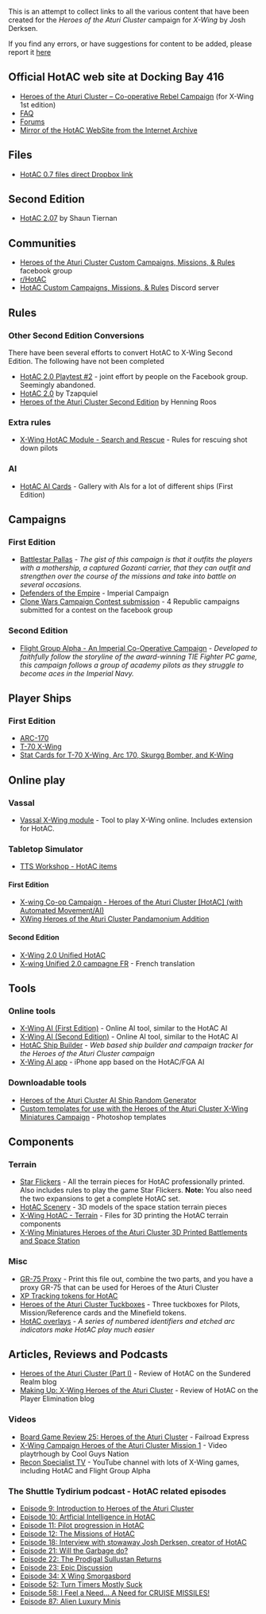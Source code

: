 This is an attempt to collect links to all the various content that have been created for the _Heroes of the Aturi Cluster_ campaign for _X-Wing_ by Josh Derksen.

If you find any errors, or have suggestions for content to be added, please report it [here](https://github.com/rune-b/hotac-index/issues)

## Official HotAC web site at Docking Bay 416

- [Heroes of the Aturi Cluster – Co-operative Rebel Campaign](http://dockingbay416.com/campaign/) (for X-Wing 1st edition)
- [FAQ](http://dockingbay416.com/campaign/faq/)
- [Forums](http://dockingbay416.com/forums/forum/heroes-of-the-aturi-cluster/)
- [Mirror of the HotAC WebSite from the Internet Archive](https://web.archive.org/web/20191025143722/https://dockingbay416.com/campaign/)

## Files

- [HotAC 0.7 files direct Dropbox link](https://www.dropbox.com/sh/idahlgp7j63b5rn/AADvW3D4JMnZ_IL2orWza1J1a)

## Second Edition

- [HotAC 2.07](https://drive.google.com/drive/u/0/folders/1FuTxsSqbqqsiPm7Ayo5aX2daVloQ3RhM?fbclid=IwAR22CYL929KHvZCWoAkgB3-Nq9e3U7E2memoY6HqlAA0c2jSLgOWQpSFdDY) by Shaun Tiernan

## Communities

- <span class='fb'/>[Heroes of the Aturi Cluster Custom Campaigns, Missions, & Rules](https://www.facebook.com/groups/872507722883025/) facebook group
- [r/HotAC](https://www.reddit.com/r/HotAC/)
- [HotAC Custom Campaigns, Missions, & Rules](https://discord.com/invite/GSXndQr) Discord server

## Rules

### Other Second Edition Conversions

There have been several efforts to convert HotAC to X-Wing Second Edition. The following have not been completed

- [HotAC 2.0 Playtest #2](https://www.facebook.com/groups/872507722883025/permalink/1398625470271245/) - joint effort by people on the Facebook group. Seemingly abandoned.
- [HotAC 2.0](https://www.reddit.com/r/HotAC/comments/ct1c2b/hotac_20/) by Tzapquiel
- [Heroes of the Aturi Cluster Second Edition](https://github.com/Hinny/HotAC-2nd-edition) by Henning Roos

### Extra rules

- [X-Wing HotAC Module - Search and Rescue](https://www.thingiverse.com/thing:2899013) - Rules for rescuing shot down pilots

### AI

- [HotAC AI Cards](https://imgur.com/gallery/Amdm8) - Gallery with AIs for a lot of different ships (First Edition)

## Campaigns

### First Edition

- [Battlestar Pallas](https://boardgamegeek.com/filepage/132284/battlestar-pallas-heroes-aturi-cluster-campaign) - _The gist of this campaign is that it outfits the players with a mothership, a captured Gozanti carrier, that they can outfit and strengthen over the course of the missions and take into battle on several occasions._
- [Defenders of the Empire](https://boardgamegeek.com/filepage/135532/defenders-empire) - Imperial Campaign
- [Clone Wars Campaign Contest submission](https://www.dropbox.com/sh/lrdbt7h71kk31mp/AACIdCiTxdb-D2rrcCpeZim0a) - 4 Republic campaigns submitted for a contest on the facebook group

### Second Edition

- [Flight Group Alpha - An Imperial Co-Operative Campaign](https://boardgamegeek.com/filepage/161035/flight-group-alpha-imperial-co-operative-campaign) - _Developed to faithfully follow the storyline of the award-winning TIE Fighter PC game, this campaign follows a group of academy pilots as they struggle to become aces in the Imperial Navy._

## Player Ships

### First Edition

- [ARC-170](https://boardgamegeek.com/filepage/147747/hotac-arc-170)
- [T-70 X-Wing](https://boardgamegeek.com/filepage/131472/t70-x-wing-heroes-aturi-cluster-player-card)
- [Stat Cards for T-70 X-Wing, Arc 170, Skurgg Bomber, and K-Wing](https://boardgamegeek.com/filepage/166190/heroes-aturi-cluster-stat-cards-t-70-x-wing-arc-17)

## Online play

### Vassal

- [Vassal X-Wing module](http://www.vassalengine.org/wiki/Module:Star_Wars:_X-Wing_Miniatures_Game) - Tool to play X-Wing online. Includes extension for HotAC.

### Tabletop Simulator

- [TTS Workshop - HotAC items](https://steamcommunity.com/workshop/browse/?appid=286160&searchtext=hotac)

#### First Edition

- [X-wing Co-op Campaign - Heroes of the Aturi Cluster [HotAC] (with Automated Movement/AI)](https://steamcommunity.com/sharedfiles/filedetails/?id=672533004)
- [XWing Heroes of the Aturi Cluster Pandamonium Addition](https://steamcommunity.com/sharedfiles/filedetails/?id=1283284830)

#### Second Edition

- [X-Wing 2.0 Unified HotAC](https://steamcommunity.com/sharedfiles/filedetails/?id=2059870782)
- [X-wing Unified 2.0 campagne FR](https://steamcommunity.com/sharedfiles/filedetails/?id=2087073289) - French translation

## Tools

### Online tools

- [X-Wing AI (First Edition)](http://x-wing-ai.com/index.htm) - Online AI tool, similar to the HotAC AI
- [X-Wing AI (Second Edition)](http://x-wing-ai.com/index2.htm) - Online AI tool, similar to the HotAC AI
- [HotAC Ship Builder](https://hotac-ship-builder.netlify.com/) - _Web based ship builder and campaign tracker for the Heroes of the Aturi Cluster campaign_
- [X-Wing AI app](https://xwing.app) - iPhone app based on the HotAC/FGA AI

### Downloadable tools

- [Heroes of the Aturi Cluster AI Ship Random Generator](https://boardgamegeek.com/filepage/126554/x-wing-heroes-aturi-cluster-ai-ship-random-generat)
- [Custom templates for use with the Heroes of the Aturi Cluster X-Wing Miniatures Campaign](http://xwing.dyersdesign.com/wp/hotac/) - Photoshop templates

## Components

### Terrain

- [Star Flickers](https://www.thegamecrafter.com/games/star-flickers) - All the terrain pieces for HotAC professionally printed. Also includes rules to play the game Star Flickers. **Note:** You also need the two expansions to get a complete HotAC set.
- [HotAC Scenery](https://combatzone-scenery.co.uk/Land/Space/HotAC-Scenery) - 3D models of the space station terrain pieces
- [X-Wing HotAC - Terrain](https://www.thingiverse.com/thing:1757441) - Files for 3D printing the HotAC terrain components
- [X-Wing Miniatures Heroes of the Aturi Cluster 3D Printed Battlements and Space Station](https://www.etsy.com/listing/496509592/x-wing-miniatures-heroes-of-the-aturi)

### Misc

- [GR-75 Proxy](https://boardgamegeek.com/filepage/164000/gr-75-proxy-heroes) - Print this file out, combine the two parts, and you have a proxy GR-75 that can be used for Heroes of the Aturi Cluster
- [XP Tracking tokens for HotAC](https://boardgamegeek.com/filepage/150838/xp-tracking-tokens-hotac)
- [Heroes of the Aturi Cluster Tuckboxes](https://boardgamegeek.com/filepage/126726/heroes-aturi-cluster-tuckboxes-v1) - Three tuckboxes for Pilots, Mission/Reference cards and the Minefield tokens.
- [HotAC overlays](https://www.etsy.com/no-en/listing/483874759/hotac-overlays-10-for-use-with-x-wing) - _A series of numbered identifiers and etched arc indicators make HotAC play much easier_

## Articles, Reviews and Podcasts

- [Heroes of the Aturi Cluster (Part I)](https://www.sunderedrealm.com/index.php/2018/09/12/heroes-of-the-aturi-cluster-part-i/) - Review of HotAC on the Sundered Realm blog
- [Making Up: X-Wing Heroes of the Aturi Cluster](https://playerelimination.com/2018/07/02/making-up-x-wing-heroes-of-the-aturi/) - Review of HotAC on the Player Elimination blog

### Videos

- [Board Game Review 25: Heroes of the Aturi Cluster](https://www.youtube.com/watch?v=PXix94PQXdM) - Failroad Express
- [X-Wing Campaign Heroes of the Aturi Cluster Mission 1](https://www.youtube.com/watch?v=jSwgmLfUPC8) - Video playtrhough by Cool Guys Nation
- [Recon Specialist TV](https://www.youtube.com/c/ReconSpecialistTV/playlists) - YouTube channel with lots of X-Wing games, including HotAC and Flight Group Alpha

### The Shuttle Tydirium podcast - HotAC related episodes

- [Episode 9: Introduction to Heroes of the Aturi Cluster](https://shuttletydirium.podbean.com/e/episode-9-introduction-to-heroes-of-the-aturi-cluster/)
- [Episode 10: Artficial Intelligence in HotAC](https://shuttletydirium.podbean.com/e/episode-10-artficial-intelligence-in-hotac/)
- [Episode 11: Pilot progression in HotAC](https://shuttletydirium.podbean.com/e/episode-11-pilot-progression-in-hotac/)
- [Episode 12: The Missions of HotAC](https://shuttletydirium.podbean.com/e/episode-12-the-missions-of-hotac/)
- [Episode 18: Interview with stowaway Josh Derksen, creator of HotAC](https://shuttletydirium.podbean.com/e/episode-18-interview-with-stowaway-josh-derkin-creator-of-hotac/)
- [Episode 21: Will the Garbage do?](https://shuttletydirium.podbean.com/e/episode-21-will-the-garbage-do/)
- [Episode 22: The Prodigal Sullustan Returns](https://shuttletydirium.podbean.com/e/episode-22-the-prodigal-sullustan-returns/)
- [Episode 23: Epic Discussion](https://shuttletydirium.podbean.com/e/episode-23-epic-discussion/)
- [Episode 34: X Wing Smorgasbord](https://shuttletydirium.podbean.com/e/episode-34-x-wing-smorgasbord/)
- [Episode 52: Turn Timers Mostly Suck](https://shuttletydirium.podbean.com/e/episode-52-turn-timers-mostly-suck/)
- [Episode 58: I Feel a Need… A Need for CRUISE MISSILES!](https://shuttletydirium.podbean.com/e/episode-58-i-feel-a-need-a-need-for-cruise-missiles/)
- [Episode 87: Alien Luxury Minis](https://shuttletydirium.podbean.com/e/episode-87-alien-luxury-minis/)
